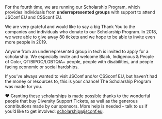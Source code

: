 For the fourth time, we are running our Scholarship Program, which provides individuals from __underrepresented groups__ with support to attend JSConf EU and CSSconf EU.

We are very grateful and would like to say a big Thank You to the companies and individuals who donate to our Scholarship Program. In 2018, we were able to give away 80 tickets and we hope to be able to invite even more people in 2019.

Anyone from an underrepresented group in tech is invited to apply for a scholarship. We especially invite and welcome Black, Indigenous & People of Color, QTIBIPOC/LGBTQIA+ people, people with disabilities, and people facing economic or social hardships.

If you’ve always wanted to visit JSConf and/or CSSconf EU, but haven’t had the money or resources to, this is your chance! The Scholarship Program was made for you.

❤️ Granting these scholarships is made possible thanks to the wonderful people that buy Diversity Support Tickets, as well as the generous contributions made by our sponsors. More help is needed – talk to us if you’d like to get involved: [scholarship@jsconf.eu](mailto:scholarship@jsconf.eu?subject=Scholarship%20Program).
